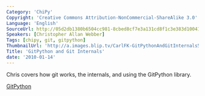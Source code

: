 ```yaml
---
Category: 'ChiPy'
Copyright: 'Creative Commons Attribution-NonCommercial-ShareAlike 3.0'
Language: 'English'
SourceUrl: http://05d2db1380b6504cc981-8cbed8cf7e3a131cd8f1c3e383d10041.r93.cf2.rackcdn.com/chipy/579_gitpython-and-git-internals.ogv
Speakers: [Christopher Allan Webber]
Tags: [chipy, git, gitpython]
ThumbnailUrl: 'http://a.images.blip.tv/CarlFK-GitPythonAndGitInternals503.png'
Title: 'GitPython and Git Internals'
date: '2010-01-14'
---
```

Chris covers how git works, the internals, and using the GitPython library.

[GitPython](http://gitorious.org/git-python)
